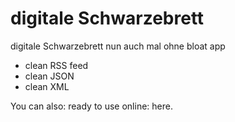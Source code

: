 # digitale Schwarzebrett

digitale Schwarzebrett nun auch mal ohne bloat app

  - clean RSS feed
  - clean JSON
  - clean XML

You can also:
ready to use online: here. 